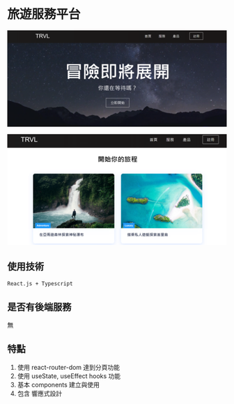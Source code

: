 # 旅遊服務平台

![image](/public/images/%E7%94%A2%E5%93%81%E7%85%A7%E7%89%87.png)

![image](/public/images/%E7%94%A2%E5%93%81%E7%85%A7%E7%89%872.png)

## 使用技術

    React.js + Typescript

## 是否有後端服務

無

## 特點

1. 使用 react-router-dom 達到分頁功能
2. 使用 useState, useEffect hooks 功能
3. 基本 components 建立與使用
4. 包含 響應式設計

